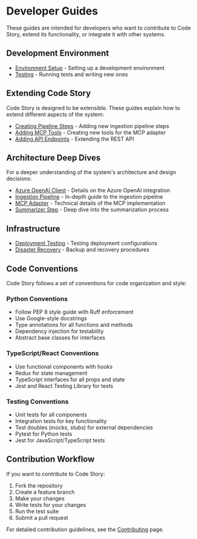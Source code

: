 # Developer Guides

These guides are intended for developers who want to contribute to Code Story, extend its functionality, or integrate it with other systems.

## Development Environment

- [Environment Setup](environment_setup.md) - Setting up a development environment
- [Testing](testing.md) - Running tests and writing new ones

## Extending Code Story

Code Story is designed to be extensible. These guides explain how to extend different aspects of the system:

- [Creating Pipeline Steps](extending/pipeline_steps.md) - Adding new ingestion pipeline steps
- [Adding MCP Tools](extending/mcp_tools.md) - Creating new tools for the MCP adapter
- [Adding API Endpoints](extending/api_endpoints.md) - Extending the REST API

## Architecture Deep Dives

For a deeper understanding of the system's architecture and design decisions:

- [Azure OpenAI Client](azure_openai_client.md) - Details on the Azure OpenAI integration
- [Ingestion Pipeline](ingestion_pipeline.md) - In-depth guide to the ingestion pipeline
- [MCP Adapter](mcp_adapter.md) - Technical details of the MCP implementation
- [Summarizer Step](summarizer_step.md) - Deep dive into the summarization process

## Infrastructure

- [Deployment Testing](deployment_testing.md) - Testing deployment configurations
- [Disaster Recovery](disaster_recovery.md) - Backup and recovery procedures

## Code Conventions

Code Story follows a set of conventions for code organization and style:

### Python Conventions

- Follow PEP 8 style guide with Ruff enforcement
- Use Google-style docstrings
- Type annotations for all functions and methods
- Dependency injection for testability
- Abstract base classes for interfaces

### TypeScript/React Conventions

- Use functional components with hooks
- Redux for state management
- TypeScript interfaces for all props and state
- Jest and React Testing Library for tests

### Testing Conventions

- Unit tests for all components
- Integration tests for key functionality
- Test doubles (mocks, stubs) for external dependencies
- Pytest for Python tests
- Jest for JavaScript/TypeScript tests

## Contribution Workflow

If you want to contribute to Code Story:

1. Fork the repository
2. Create a feature branch
3. Make your changes
4. Write tests for your changes
5. Run the test suite
6. Submit a pull request

For detailed contribution guidelines, see the [Contributing](../contributing.md) page.